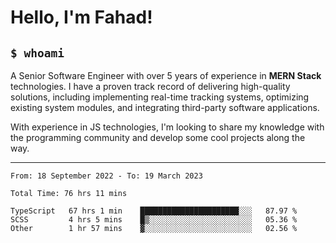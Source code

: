 <h1>Hello, I'm Fahad!</h1>

<h2><code>$ whoami</code></h2>

A Senior Software Engineer with over 5 years of experience in **MERN Stack** technologies. I have a proven track record of delivering high-quality solutions, including implementing real-time tracking systems, optimizing existing system modules, and integrating third-party software applications.

With experience in JS technologies, I'm looking to share my knowledge with the programming community and develop some cool projects along the way.

---

<!--START_SECTION:waka-->

```text
From: 18 September 2022 - To: 19 March 2023

Total Time: 76 hrs 11 mins

TypeScript   67 hrs 1 min    ██████████████████████░░░   87.97 %
SCSS         4 hrs 5 mins    █▒░░░░░░░░░░░░░░░░░░░░░░░   05.36 %
Other        1 hr 57 mins    ▓░░░░░░░░░░░░░░░░░░░░░░░░   02.56 %
```

<!--END_SECTION:waka-->

<!--
**heyFahad/heyFahad** is a ✨ _special_ ✨ repository because its `README.md` (this file) appears on your GitHub profile.

Here are some ideas to get you started:

- 🔭 I’m currently working on ...
- 🌱 I’m currently learning ...
- 👯 I’m looking to collaborate on ...
- 🤔 I’m looking for help with ...
- 💬 Ask me about ...
- 📫 How to reach me: ...
- 😄 Pronouns: ...
- ⚡ Fun fact: ...
-->
